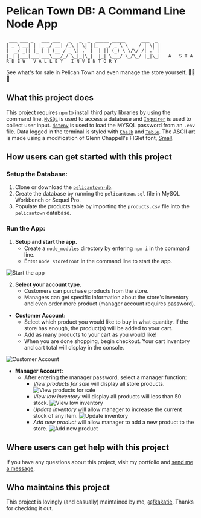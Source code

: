 # Pelican Town DB: A Command Line Node App

     ___ ___ _   ___ ___   _   _  _  _____ _____      ___  _ 
    | _ \ __| | |_ _/ __| /_\ | \| ||_   _/ _ \ \    / | \| |
    |  _/ _|| |_ | | (__ / _ \| .` |  | || (_) \ \/\/ /| .` |
    |_| |___|___|___\___/_/ \_|_|\_|  |_| \___/ \_/\_/ |_|\_|   A   S T A R D E W   V A L L E Y   I N V E N T O R Y

See what's for sale in Pelican Town and even manage the store yourself. :fishing_pole_and_fish::seedling::hatching_chick:

## What this project does ##

This project requires [`npm`](https://www.npmjs.com) to install third party libraries by using the command line. [`MySQL`](https://www.npmjs.com/package/mysql) is used to access a database and [`Inquirer`](https://www.npmjs.com/package/inquirer) is used to collect user input. [`dotenv`](https://www.npmjs.com/package/dotenv) is used to load the MYSQL password from an `.env` file. Data logged in the terminal is styled with [`Chalk`](https://www.npmjs.com/package/chalk) and [`Table`](https://www.npmjs.com/package/table). The ASCII art is made using a modification of Glenn Chappell's FIGlet font, [Small](http://www.figlet.org/fontdb_example.cgi?font=small.flf). 

## How users can get started with this project ## 

### Setup the Database: ###

1. Clone or download the [`pelicantown-db`](https://github.com/fkakatie/pelicantown-db).
2. Create the database by running the `pelicantown.sql` file in MySQL Workbench or Sequel Pro.
3. Populate the products table by importing the `products.csv` file into the `pelicantown` database.

### Run the App: ###

1. **Setup and start the app.**
    - Create a `node_modules` directory by entering `npm i` in the command line.
    - Enter `node storefront` in the command line to start the app.
    
![Start the app](https://github.com/fkakatie/pelicantown-db/blob/master/images/01-storefront.gif)
	
2. **Select your account type.**
    - Customers can purchase products from the store.
    - Managers can get specific information about the store's inventory and even order more product (manager account requires password).

- **Customer Account:**
    - Select which product you would like to buy in what quantity. If the store has enough, the product(s) will be added to your cart.
    - Add as many products to your cart as you would like! 
    - When you are done shopping, begin checkout. Your cart inventory and cart total will display in the console.

![Customer Account](https://github.com/fkakatie/pelicantown-db/blob/master/images/02-customer.gif)

- **Manager Account:**
    - After entering the manager password, select a manager function:
      - _View products for sale_ will display all store products.
      ![View products for sale](https://github.com/fkakatie/pelicantown-db/blob/master/images/03-managerview.gif)
      - _View low inventory_ will display all products will less than 50 stock.
      ![View low inventory](https://github.com/fkakatie/pelicantown-db/blob/master/images/04-managerlow.gif)
      - _Update inventory_ will allow manager to increase the current stock of any item.
      ![Update inventory](https://github.com/fkakatie/pelicantown-db/blob/master/images/05-managerupdate.gif)
      - _Add new product_ will allow manager to add a new product to the store.
      ![Add new product](https://github.com/fkakatie/pelicantown-db/blob/master/images/06-manageradd.gif)

## Where users can get help with this project ## 

If you have any questions about this project, visit my portfolio and [send me a message](https://fkakatie.github.io/responsive-portfolio/contact.html).

## Who maintains this project ##

This project is lovingly (and casually) maintained by me, @[fkakatie](https://github.com/fkakatie). Thanks for checking it out. 
